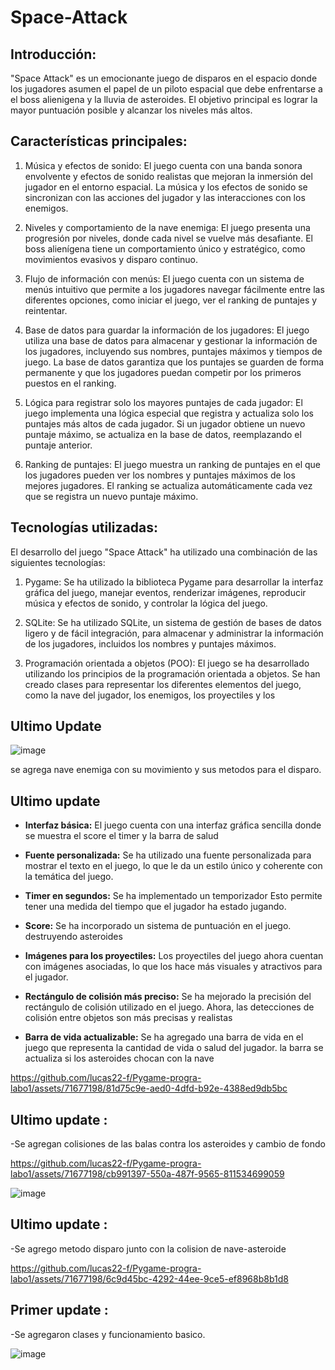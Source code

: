 # Space-Attack
Introducción:
--------------
"Space Attack" es un emocionante juego de disparos en el espacio donde los jugadores asumen el papel de un  piloto espacial que debe enfrentarse a el boss alienigena y la lluvia de asteroides. El objetivo principal es lograr la mayor puntuación posible y alcanzar los niveles más altos.

Características principales:
---------------------------
1. Música y efectos de sonido: El juego cuenta con una banda sonora envolvente y efectos de sonido realistas que mejoran la inmersión del jugador en el entorno espacial. La música y los efectos de sonido se sincronizan con las acciones del jugador y las interacciones con los enemigos.

2. Niveles y comportamiento de la nave enemiga: El juego presenta una progresión por niveles, donde cada nivel se vuelve más desafiante. El boss alienígena tiene  un comportamiento único y estratégico, como movimientos evasivos y disparo continuo.

3. Flujo de información con menús: El juego cuenta con un sistema de menús intuitivo que permite a los jugadores navegar fácilmente entre las diferentes opciones, como iniciar el juego, ver el ranking de puntajes y reintentar. 

4. Base de datos para guardar la información de los jugadores: El juego utiliza una base de datos para almacenar y gestionar la información de los jugadores, incluyendo sus nombres, puntajes máximos y tiempos de juego. La base de datos garantiza que los puntajes se guarden de forma permanente y que los jugadores puedan competir por los primeros puestos en el ranking.

5. Lógica para registrar solo los mayores puntajes de cada jugador: El juego implementa una lógica especial que registra y actualiza solo los puntajes más altos de cada jugador. Si un jugador obtiene un nuevo puntaje máximo, se actualiza en la base de datos, reemplazando el puntaje anterior.

6. Ranking de puntajes: El juego muestra un ranking de puntajes en el que los jugadores pueden ver los nombres y puntajes máximos de los mejores jugadores. El ranking se actualiza automáticamente cada vez que se registra un nuevo puntaje máximo.

Tecnologías utilizadas:
------------------------
El desarrollo del juego "Space Attack" ha utilizado una combinación de las siguientes tecnologías:

1. Pygame: Se ha utilizado la biblioteca Pygame para desarrollar la interfaz gráfica del juego, manejar eventos, renderizar imágenes, reproducir música y efectos de sonido, y controlar la lógica del juego.

2. SQLite: Se ha utilizado SQLite, un sistema de gestión de bases de datos ligero y de fácil integración, para almacenar y administrar la información de los jugadores, incluidos los nombres y puntajes máximos.

3. Programación orientada a objetos (POO): El juego se ha desarrollado utilizando los principios de la programación orientada a objetos. Se han creado clases para representar los diferentes elementos del juego, como la nave del jugador, los enemigos, los proyectiles y los
## Ultimo Update

![image](https://github.com/lucas22-f/Pygame-progra-labo1/assets/71677198/895b5bf8-bd65-43d8-bb02-807a43ed6cfc)

se agrega nave enemiga con su movimiento y sus metodos para el disparo.


## Ultimo update

- **Interfaz básica:** El juego cuenta con una interfaz gráfica sencilla donde se muestra el score el timer y la barra de salud 

- **Fuente personalizada:** Se ha utilizado una fuente personalizada para mostrar el texto en el juego, lo que le da un estilo único y coherente con la temática del juego.

- **Timer en segundos:** Se ha implementado un temporizador Esto permite tener una medida del tiempo que el jugador ha estado jugando.

- **Score:** Se ha incorporado un sistema de puntuación en el juego. destruyendo asteroides

- **Imágenes para los proyectiles:** Los proyectiles del juego ahora cuentan con imágenes asociadas, lo que los hace más visuales y atractivos para el jugador. 

- **Rectángulo de colisión más preciso:** Se ha mejorado la precisión del rectángulo de colisión utilizado en el juego. Ahora, las detecciones de colisión entre objetos son más precisas y realistas

- **Barra de vida actualizable:** Se ha agregado una barra de vida en el juego que representa la cantidad de vida o salud del jugador. la barra se actualiza si los asteroides chocan con la nave

https://github.com/lucas22-f/Pygame-progra-labo1/assets/71677198/81d75c9e-aed0-4dfd-b92e-4388ed9db5bc


## Ultimo update : 
-Se agregan colisiones de las balas contra los asteroides y cambio de fondo

https://github.com/lucas22-f/Pygame-progra-labo1/assets/71677198/cb991397-550a-487f-9565-811534699059

![image](https://github.com/lucas22-f/Pygame-progra-labo1/assets/71677198/059abc98-2201-448d-b28a-8c70f653ca5c)


## Ultimo update : 
-Se agrego metodo disparo junto con la colision de nave-asteroide

https://github.com/lucas22-f/Pygame-progra-labo1/assets/71677198/6c9d45bc-4292-44ee-9ce5-ef8968b8b1d8


## Primer update :
-Se agregaron clases y funcionamiento basico. 

![image](https://github.com/lucas22-f/Pygame-progra-labo1/assets/71677198/397f5f88-0a62-470e-a78b-57cc1b6fc536)




